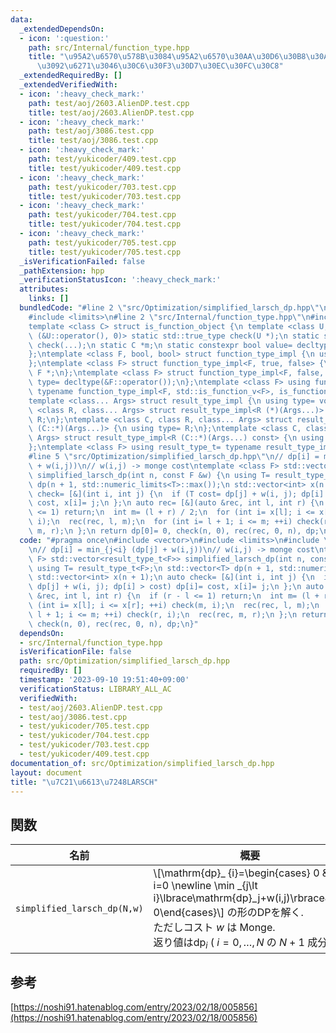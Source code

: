 ```yaml
---
data:
  _extendedDependsOn:
  - icon: ':question:'
    path: src/Internal/function_type.hpp
    title: "\u95A2\u6570\u578B\u3084\u95A2\u6570\u30AA\u30D6\u30B8\u30A7\u30AF\u30C8\
      \u3092\u6271\u3046\u30C6\u30F3\u30D7\u30EC\u30FC\u30C8"
  _extendedRequiredBy: []
  _extendedVerifiedWith:
  - icon: ':heavy_check_mark:'
    path: test/aoj/2603.AlienDP.test.cpp
    title: test/aoj/2603.AlienDP.test.cpp
  - icon: ':heavy_check_mark:'
    path: test/aoj/3086.test.cpp
    title: test/aoj/3086.test.cpp
  - icon: ':heavy_check_mark:'
    path: test/yukicoder/409.test.cpp
    title: test/yukicoder/409.test.cpp
  - icon: ':heavy_check_mark:'
    path: test/yukicoder/703.test.cpp
    title: test/yukicoder/703.test.cpp
  - icon: ':heavy_check_mark:'
    path: test/yukicoder/704.test.cpp
    title: test/yukicoder/704.test.cpp
  - icon: ':heavy_check_mark:'
    path: test/yukicoder/705.test.cpp
    title: test/yukicoder/705.test.cpp
  _isVerificationFailed: false
  _pathExtension: hpp
  _verificationStatusIcon: ':heavy_check_mark:'
  attributes:
    links: []
  bundledCode: "#line 2 \"src/Optimization/simplified_larsch_dp.hpp\"\n#include <vector>\n\
    #include <limits>\n#line 2 \"src/Internal/function_type.hpp\"\n#include <type_traits>\n\
    template <class C> struct is_function_object {\n template <class U, int dummy=\
    \ (&U::operator(), 0)> static std::true_type check(U *);\n static std::false_type\
    \ check(...);\n static C *m;\n static constexpr bool value= decltype(check(m))::value;\n\
    };\ntemplate <class F, bool, bool> struct function_type_impl {\n using type= void;\n\
    };\ntemplate <class F> struct function_type_impl<F, true, false> {\n using type=\
    \ F *;\n};\ntemplate <class F> struct function_type_impl<F, false, true> {\n using\
    \ type= decltype(&F::operator());\n};\ntemplate <class F> using function_type_t=\
    \ typename function_type_impl<F, std::is_function_v<F>, is_function_object<F>::value>::type;\n\
    template <class... Args> struct result_type_impl {\n using type= void;\n};\ntemplate\
    \ <class R, class... Args> struct result_type_impl<R (*)(Args...)> {\n using type=\
    \ R;\n};\ntemplate <class C, class R, class... Args> struct result_type_impl<R\
    \ (C::*)(Args...)> {\n using type= R;\n};\ntemplate <class C, class R, class...\
    \ Args> struct result_type_impl<R (C::*)(Args...) const> {\n using type= R;\n\
    };\ntemplate <class F> using result_type_t= typename result_type_impl<function_type_t<F>>::type;\n\
    #line 5 \"src/Optimization/simplified_larsch_dp.hpp\"\n// dp[i] = min_{j<i} (dp[j]\
    \ + w(i,j))\n// w(i,j) -> monge cost\ntemplate <class F> std::vector<result_type_t<F>>\
    \ simplified_larsch_dp(int n, const F &w) {\n using T= result_type_t<F>;\n std::vector<T>\
    \ dp(n + 1, std::numeric_limits<T>::max());\n std::vector<int> x(n + 1);\n auto\
    \ check= [&](int i, int j) {\n  if (T cost= dp[j] + w(i, j); dp[i] > cost) dp[i]=\
    \ cost, x[i]= j;\n };\n auto rec= [&](auto &rec, int l, int r) {\n  if (r - l\
    \ <= 1) return;\n  int m= (l + r) / 2;\n  for (int i= x[l]; i <= x[r]; ++i) check(m,\
    \ i);\n  rec(rec, l, m);\n  for (int i= l + 1; i <= m; ++i) check(r, i);\n  rec(rec,\
    \ m, r);\n };\n return dp[0]= 0, check(n, 0), rec(rec, 0, n), dp;\n}\n"
  code: "#pragma once\n#include <vector>\n#include <limits>\n#include \"src/Internal/function_type.hpp\"\
    \n// dp[i] = min_{j<i} (dp[j] + w(i,j))\n// w(i,j) -> monge cost\ntemplate <class\
    \ F> std::vector<result_type_t<F>> simplified_larsch_dp(int n, const F &w) {\n\
    \ using T= result_type_t<F>;\n std::vector<T> dp(n + 1, std::numeric_limits<T>::max());\n\
    \ std::vector<int> x(n + 1);\n auto check= [&](int i, int j) {\n  if (T cost=\
    \ dp[j] + w(i, j); dp[i] > cost) dp[i]= cost, x[i]= j;\n };\n auto rec= [&](auto\
    \ &rec, int l, int r) {\n  if (r - l <= 1) return;\n  int m= (l + r) / 2;\n  for\
    \ (int i= x[l]; i <= x[r]; ++i) check(m, i);\n  rec(rec, l, m);\n  for (int i=\
    \ l + 1; i <= m; ++i) check(r, i);\n  rec(rec, m, r);\n };\n return dp[0]= 0,\
    \ check(n, 0), rec(rec, 0, n), dp;\n}"
  dependsOn:
  - src/Internal/function_type.hpp
  isVerificationFile: false
  path: src/Optimization/simplified_larsch_dp.hpp
  requiredBy: []
  timestamp: '2023-09-10 19:51:40+09:00'
  verificationStatus: LIBRARY_ALL_AC
  verifiedWith:
  - test/aoj/2603.AlienDP.test.cpp
  - test/aoj/3086.test.cpp
  - test/yukicoder/705.test.cpp
  - test/yukicoder/704.test.cpp
  - test/yukicoder/703.test.cpp
  - test/yukicoder/409.test.cpp
documentation_of: src/Optimization/simplified_larsch_dp.hpp
layout: document
title: "\u7C21\u6613\u7248LARSCH"
---
```


## 関数

| 名前         | 概要                                                 | 計算量                         |
| ------------ | ---------------------------------------------------- | ------------------------------ |
| `simplified_larsch_dp(N,w)` | \\[\mathrm{dp}_ {i}=\begin{cases} 0 & i=0 \newline \min _{j\lt i}\lbrace\mathrm{dp}_j+w(i,j)\rbrace&i\gt 0\end{cases}\\] の形のDPを解く.<br>ただしコスト $w$ は Monge.<br> 返り値は$\mathrm{dp}_i$ ( $i=0,\dots,N$ の $N+1$ 成分 ) |           $\mathcal{O}(N\log N)$             |

## 参考
[https://noshi91.hatenablog.com/entry/2023/02/18/005856](https://noshi91.hatenablog.com/entry/2023/02/18/005856)

